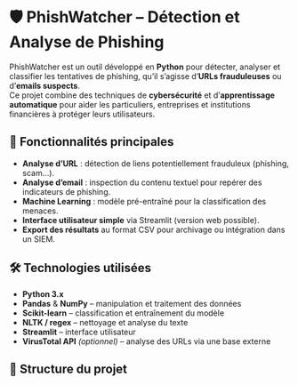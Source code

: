 # 🛡️ PhishWatcher – Détection et Analyse de Phishing

PhishWatcher est un outil développé en **Python** pour détecter, analyser et classifier les tentatives de phishing, qu’il s’agisse d’**URLs frauduleuses** ou d’**emails suspects**.  
Ce projet combine des techniques de **cybersécurité** et d’**apprentissage automatique** pour aider les particuliers, entreprises et institutions financières à protéger leurs utilisateurs.

## 🚀 Fonctionnalités principales
- **Analyse d’URL** : détection de liens potentiellement frauduleux (phishing, scam…).
- **Analyse d’email** : inspection du contenu textuel pour repérer des indicateurs de phishing.
- **Machine Learning** : modèle pré-entraîné pour la classification des menaces.
- **Interface utilisateur simple** via Streamlit (version web possible).
- **Export des résultats** au format CSV pour archivage ou intégration dans un SIEM.

## 🛠️ Technologies utilisées
- **Python 3.x**
- **Pandas** & **NumPy** – manipulation et traitement des données
- **Scikit-learn** – classification et entraînement du modèle
- **NLTK / regex** – nettoyage et analyse du texte
- **Streamlit** – interface utilisateur
- **VirusTotal API** *(optionnel)* – analyse des URLs via une base externe

## 📂 Structure du projet

